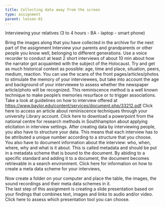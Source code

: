 ```yaml
---
title: Collecting data away from the screen
type: assignment
parent: lesson-01
---
```


Interviewing your relatives (3 to 4 hours - BA - laptop -  smart phone)
<!-- more -->

Bring the images along that you have collected in the archive for the next part of the assignment 
Interview your parents and grandparents or other people you know well, belonging to different generations. Use a voice recorder to conduct at least 2 short interviews of about 10 min about how the narrator got acquainted with the subject of the Holocaust. Try and get as much historical context as possible: age, time and place, situation, peers, medium, reaction. You can use the scans of the front pages/articles/photos to stimulate the memory of your interviewees, but take into account the age and background of your interviewee to assess whether the newspaper article/photo will be recognized. This reminiscence method is  a well known technique to make people’s memories resurface or to trigger associations. 
Take a look at guidelines on how to interview offered at https://www.baylor.edu/content/services/document.php/33212.pdf 
Click here to access an article about reminiscence techniques through your university Library account. 
Click here to download a powerpoint from the national centre for research methods in Southhampton about applying elicitation in interview settings. 
After creating data by interviewing people, you also have to structure your data. This means that each interview has to be attributed a unique number according to a structure that you choose. You also have to document information about the interview: who, when, where, why and what is it about. This is called metadata and should be put in a metadata scheme that is bound to the document. By abiding to a specific standard and adding it to a document, the document becomes retrievable in a search environment.
Click here for information on how to create a meta data scheme for your interviews, 
       
Now  create a folder on your computer and place the table, the images, the sound recordings and their meta data schemes in it.  
The last step of this assignment is creating a slide presentation based on your findings that combines text,  images and links to audio and/or video. 
         Click here to assess which presentation tool you can choose. 

